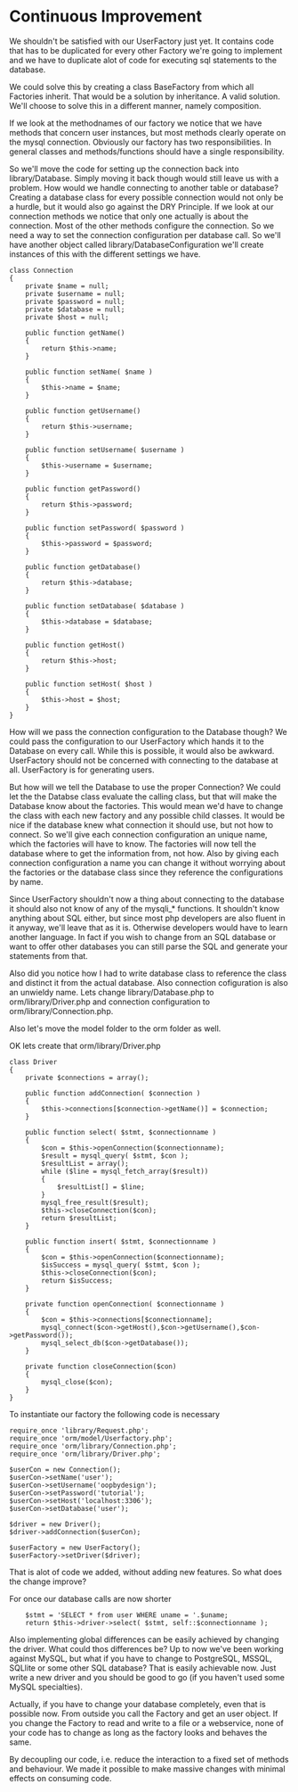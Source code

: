 Continuous Improvement
=======================

We shouldn't be satisfied with our UserFactory just yet. It contains code
that has to be duplicated for every other Factory we're going to implement
and we have to duplicate alot of code for executing sql statements to
the database.

We could solve this by creating a class BaseFactory from which all Factories inherit. That would be a solution by inheritance. A valid solution. We'll choose to solve this in a different manner, namely composition.

If we look at the methodnames of our factory we notice that we have methods
that concern user instances, but most methods clearly operate on the mysql 
connection. Obviously our factory has two responsibilities. In general classes
and methods/functions should have a single responsibility.

So we'll move the code for setting up the connection back into library/Database.
Simply moving it back though would still leave us with a problem. How would we
handle connecting to another table or database? Creating a database class for
every possible connection would not only be a hurdle, but it would also 
go against the DRY Principle. If we look at our connection methods we notice
that only one actually is about the connection. Most of the other methods
configure the connection. So we need a way to set the connection configuration 
per database call. So we'll have another object called 
library/DatabaseConfiguration we'll create instances of this with the different
settings we have. 

	class Connection
	{
		private $name = null;
		private $username = null;
		private $password = null;
		private $database = null;
		private $host = null;

		public function getName()
		{
			return $this->name;
		}

		public function setName( $name )
		{
			$this->name = $name;
		}

		public function getUsername()
		{
			return $this->username;
		}

		public function setUsername( $username )
		{
			$this->username = $username;
		}

		public function getPassword()
		{
			return $this->password;
		}

		public function setPassword( $password )
		{
			$this->password = $password;
		}

		public function getDatabase()
		{
			return $this->database;
		}

		public function setDatabase( $database )
		{
			$this->database = $database;
		}

		public function getHost()
		{
			return $this->host;
		}

		public function setHost( $host )
		{
			$this->host = $host;
		}
	}


How will we pass the connection configuration to the Database though?
We could pass the configuration to our UserFactory which hands it to the Database
on every call. While this is possible, it would also be awkward. UserFactory
should not be concerned with connecting to the database at all. UserFactory is
for generating users.

But how will we tell the Database to use the proper Connection? 
We could let the the Databse class evaluate the calling class, but that will
make the Database know about the factories. This would mean we'd have to 
change the class with each new factory and any possible child classes.
It would be nice if the database knew what connection it should use, but not how
to connect. So we'll give each connection configuration an unique name, which 
the factories will have to know. The factories will now tell the database 
where to get the information from, not how. Also by giving each connection
configuration a name you can change it without worrying about the factories 
or the database class since they reference the configurations by name.

Since UserFactory shouldn't now a thing about connecting to the database it 
should also not know of any of the
mysqli_* functions. It shouldn't know anything about SQL either, but since most
php developers are also fluent in it anyway, we'll leave that as it is. Otherwise
developers would have to learn another language. In fact if you wish to change
from an SQL database or want to offer other databases you can still parse
the SQL and generate your statements from that.
 
Also did you notice how I had to write database class to reference the class
and distinct it from the actual database. Also connection cofiguration is also 
an unwieldy name. Lets change library/Database.php to orm/library/Driver.php 
and connection configuration to orm/library/Connection.php.
 
Also let's move the model folder to the orm folder as well.
 
OK lets create that orm/library/Driver.php


	class Driver
	{
		private $connections = array();

		public function addConnection( $connection )
		{
			$this->connections[$connection->getName()] = $connection;
		}

		public function select( $stmt, $connectionname )
		{
			$con = $this->openConnection($connectionname);
			$result = mysql_query( $stmt, $con );
			$resultList = array();
			while ($line = mysql_fetch_array($result))
			{
				$resultList[] = $line;
			}
			mysql_free_result($result);
			$this->closeConnection($con);
			return $resultList;
		}

		public function insert( $stmt, $connectionname )
		{
			$con = $this->openConnection($connectionname);
			$isSuccess = mysql_query( $stmt, $con );
			$this->closeConnection($con);
			return $isSuccess;
		}

		private function openConnection( $connectionname )
		{
			$con = $this->connections[$connectionname];
			mysql_connect($con->getHost(),$con->getUsername(),$con->getPassword());
			mysql_select_db($con->getDatabase());
		}

		private function closeConnection($con)
		{
			mysql_close($con);
		}
	}

To instantiate our factory the following code is necessary

	require_once 'library/Request.php';
	require_once 'orm/model/Userfactory.php';
	require_once 'orm/library/Connection.php';
	require_once 'orm/library/Driver.php';

	$userCon = new Connection();
	$userCon->setName('user');
	$userCon->setUsername('oopbydesign');
	$userCon->setPassword('tutorial');
	$userCon->setHost('localhost:3306');
	$userCon->setDatabase('user');

	$driver = new Driver();
	$driver->addConnection($userCon);

	$userFactory = new UserFactory();
	$userFactory->setDriver($driver);

That is alot of code we added, without adding new features. So what does the change improve?

For once our database calls are now shorter

        $stmt = 'SELECT * from user WHERE uname = '.$uname;
        return $this->driver->select( $stmt, self::$connectionname );
        
Also implementing global differences can be easily achieved by changing the driver. What could thos differences be? Up to now we've been working against MySQL, but what if you have to change to PostgreSQL, MSSQL, SQLlite or some other SQL database? That is easily achievable now. Just write a new driver and you should be good to go (if you haven't used some MySQL specialties).

Actually, if you have to change your database completely, even that is possible now. From outside you call the Factory and get an user object. If you change the Factory to read and write to a file or a webservice, none of your code has to change as long as the factory looks and behaves the same.

By decoupling our code, i.e. reduce the interaction to a fixed set of methods and behaviour. We made it possible to make massive changes with minimal effects on consuming code.